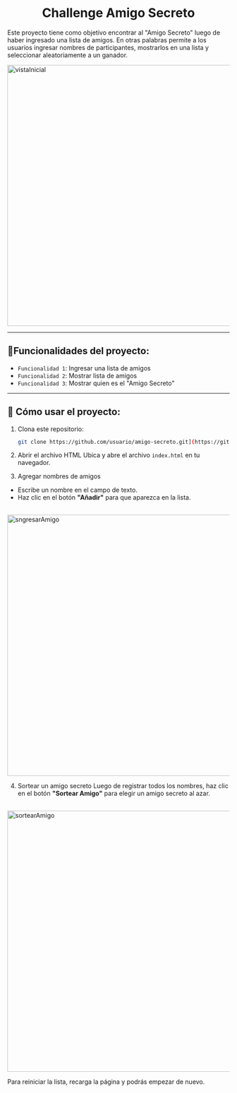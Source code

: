 <h1 align="center"> Challenge Amigo Secreto </h1>

Este proyecto tiene como objetivo encontrar al "Amigo Secreto" luego de haber ingresado una lista de amigos. En otras palabras
permite a los usuarios ingresar nombres de participantes, mostrarlos en una lista y seleccionar aleatoriamente a un ganador.

<img width="1366" height="592" alt="vistaInicial" src="https://github.com/user-attachments/assets/1501bb7c-4a70-46b1-8bd8-80d1c5e50614" />

---

## :hammer:Funcionalidades del proyecto:
- `Funcionalidad 1`: Ingresar una lista de amigos
- `Funcionalidad 2`: Mostrar lista de amigos
- `Funcionalidad 3`: Mostrar quien es el "Amigo Secreto"

---
## 🚀 Cómo usar el proyecto: 

   1. Clona este repositorio:
      ```bash
      git clone https://github.com/usuario/amigo-secreto.git](https://github.com/Samuelichu/challenge-amigo-secreto.git
      
   2. Abrir el archivo HTML
   Ubica y abre el archivo `index.html` en tu navegador.
   
   3. Agregar nombres de amigos
   - Escribe un nombre en el campo de texto.
   - Haz clic en el botón **"Añadir"** para que aparezca en la lista.

<br> <img width="1366" height="592" alt="sngresarAmigo" src="https://github.com/user-attachments/assets/6f688ce1-2b27-4ec1-ba7d-63873f372657" />

   4. Sortear un amigo secreto
   Luego de registrar todos los nombres, haz clic en el botón **"Sortear Amigo"** para elegir un amigo secreto al azar.

<br><img width="1366" height="592" alt="sortearAmigo" src="https://github.com/user-attachments/assets/ec649fc2-2da7-42af-bcce-003ea9369def" />


Para reiniciar la lista, recarga la página y podrás empezar de nuevo.








